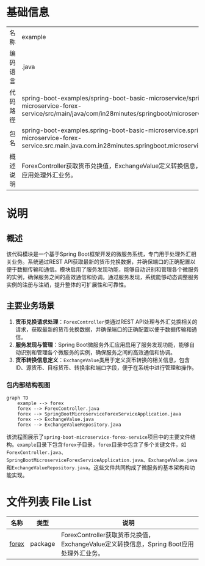 # 基础信息

|      |      |
|------|------|
| 名称 | example |
| 编码语言 | .java |
| 代码路径 | spring-boot-examples/spring-boot-basic-microservice/spring-boot-microservice-forex-service/src/main/java/com/in28minutes/springboot/microservice/example |
| 包名 | spring-boot-examples.spring-boot-basic-microservice.spring-boot-microservice-forex-service.src.main.java.com.in28minutes.springboot.microservice.example |
| 概述说明 | ForexController获取货币兑换值，ExchangeValue定义转换信息，Spring Boot应用处理外汇业务。 |

# 说明

## 概述
该代码模块是一个基于Spring Boot框架开发的微服务系统，专门用于处理外汇相关业务。系统通过REST API获取最新的货币兑换数据，并确保端口的正确配置以便于数据传输和通信。模块启用了服务发现功能，能够自动识别和管理各个微服务的实例，确保服务之间的高效通信和协调。通过服务发现，系统能够动态调整服务实例的注册与注销，提升整体的可扩展性和可靠性。

## 主要业务场景
1. **货币兑换请求处理**：`ForexController`类通过REST API处理与外汇兑换相关的请求，获取最新的货币兑换数据，并确保端口的正确配置以便于数据传输和通信。
2. **服务发现与管理**：Spring Boot微服务外汇应用启用了服务发现功能，能够自动识别和管理各个微服务的实例，确保服务之间的高效通信和协调。
3. **货币转换信息定义**：`ExchangeValue`类用于定义货币转换的相关信息，包含ID、源货币、目标货币、转换率和端口字段，便于在系统中进行管理和操作。


### 包内部结构视图

```mermaid
graph TD
    example --> forex
    forex --> ForexController.java
    forex --> SpringBootMicroserviceForexServiceApplication.java
    forex --> ExchangeValue.java
    forex --> ExchangeValueRepository.java
```

该流程图展示了`spring-boot-microservice-forex-service`项目中的主要文件结构。`example`目录下包含`forex`子目录，`forex`目录中包含了多个关键文件，如`ForexController.java`、`SpringBootMicroserviceForexServiceApplication.java`、`ExchangeValue.java`和`ExchangeValueRepository.java`。这些文件共同构成了微服务的基本架构和功能实现。

# 文件列表 File List

| 名称   | 类型  | 说明 |
|-------|------|-------------|
| [forex](forex/_module.md) | package | ForexController获取货币兑换值，ExchangeValue定义转换信息，Spring Boot应用处理外汇业务。 |


